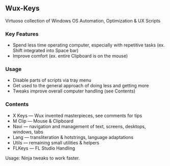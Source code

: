 ## Wux-Keys
Virtuoso collection of Windows OS Automation, Optimization &amp; UX Scripts

### Key Features
* Spend less time operating computer, especially with repetitive tasks (ex. Shift integrated into Space bar)
* Improve comfort (ex. entire Clipboard is on the mouse)
### Usage
* Disable parts of scripts via tray menu
* Get used to the general approach of doing less and getting more
* Tweaks improve overall computer handling (see Contents)
### Contents
* X Keys  —  Wux invented masterpieces, see comments for tips
* M Clip  —  Mouse & Clipboard
* Navi  —  navigation and management of text, screens, desktops, windows, tabs
* Lang  —  transliteration & hotstrings, language adaptations
* Utils  —  remaining small utilities & helpers
* FLKeys  —  FL Studio Handling

Usage: Ninja tweaks to work faster.


